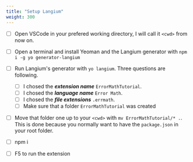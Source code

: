 ```yaml
---
title: "Setup Langium"
weight: 300
---
```


* [ ] Open VSCode in your prefered working directory, I will call it `<cwd>` from now on.
* [ ] Open a terminal and install Yeoman and the Langium generator with `npm i -g yo generator-langium`
* [ ] Run Langium's generator with `yo langium`. Three questions are following.
    * [ ] I chosed the ***extension name*** `ErrorMathTutorial`.
    * [ ] I chosed the ***language name*** `Error Math`.
    * [ ] I chosed the ***file extensions*** `.errmath`.
    * [ ] Make sure that a folder `ErrorMathTutorial` was created
* [ ] Move that folder one up to your `<cwd>` with `mv ErrorMathTutorial/* .`. This is done because you normally want to have the `package.json` in your root folder.

* [ ] npm i
* [ ] F5 to run the extension
